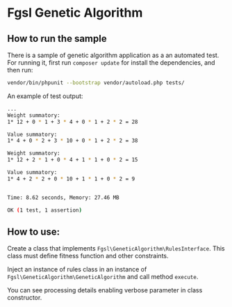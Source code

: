 # Fgsl Genetic Algorithm

## How to run the sample

There is a sample of genetic algorithm application as a an automated test. For running it, first run `composer update` for install the dependencies, and then run:

```bash
vendor/bin/phpunit --bootstrap vendor/autoload.php tests/
```

An example of test output:

```bash
...
Weight summatory:
1* 12 + 0 * 1 + 3 * 4 + 0 * 1 + 2 * 2 = 28

Value summatory:
1* 4 + 0 * 2 + 3 * 10 + 0 * 1 + 2 * 2 = 38

Weight summatory:
1* 12 + 2 * 1 + 0 * 4 + 1 * 1 + 0 * 2 = 15

Value summatory:
1* 4 + 2 * 2 + 0 * 10 + 1 * 1 + 0 * 2 = 9


Time: 8.62 seconds, Memory: 27.46 MB

OK (1 test, 1 assertion)
```

## How to use:

Create a class that implements `Fgsl\GeneticAlgorithm\RulesInterface`. This class must define fitness function and other constraints.

Inject an instance of rules class in an instance of `Fgsl\GeneticAlgorithm\GeneticAlgorithm` and call method `execute`.

You can see processing details enabling verbose parameter in class constructor.
